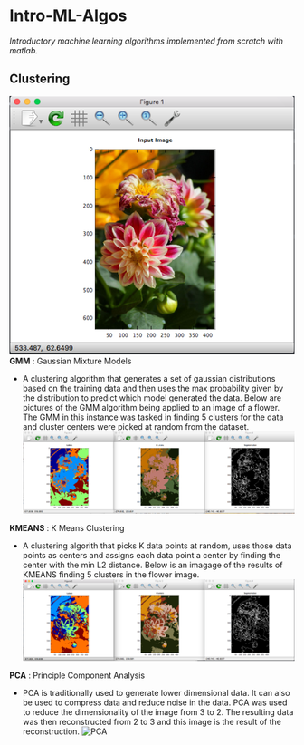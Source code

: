 # Intro-ML-Algos
<i>Introductory machine learning algorithms implemented from scratch with matlab.</i>

## Clustering
 ![Original Image](/imgs/GMM1.png?raw=true)
<b>GMM</b> : Gaussian Mixture Models
 - A clustering algorithm that generates a set of gaussian distributions based on the training data and then uses the  max probability given by the distribution to predict which model generated the data. Below are pictures of the GMM algorithm being applied to an image of a flower. The GMM in this instance was tasked in finding 5 clusters for the data and cluster centers were picked at random from the dataset.
![GMM](/imgs/gmm_5_clusters.png?raw=true)

<b>KMEANS</b> : K Means Clustering
 - A clustering algorith that picks K data points at random, uses those data points as centers and assigns each data point a center by finding the center with the min L2 distance. Below is an imagage of the results of KMEANS finding 5 clusters in the flower image.
![KMEANS](/imgs/kmeans_5_clusters.png?raw=true)

<b>PCA</b> : Principle Component Analysis
 - PCA is traditionally used to generate lower dimensional data. It can also be used to compress data and reduce noise in the data. PCA was used to reduce the dimensionality of the image from 3 to 2. The resulting data was then reconstructed from 2 to 3 and this image is the result of the reconstruction.
 ![PCA](/imgs/pca_reconstruction.png?raw=true)
